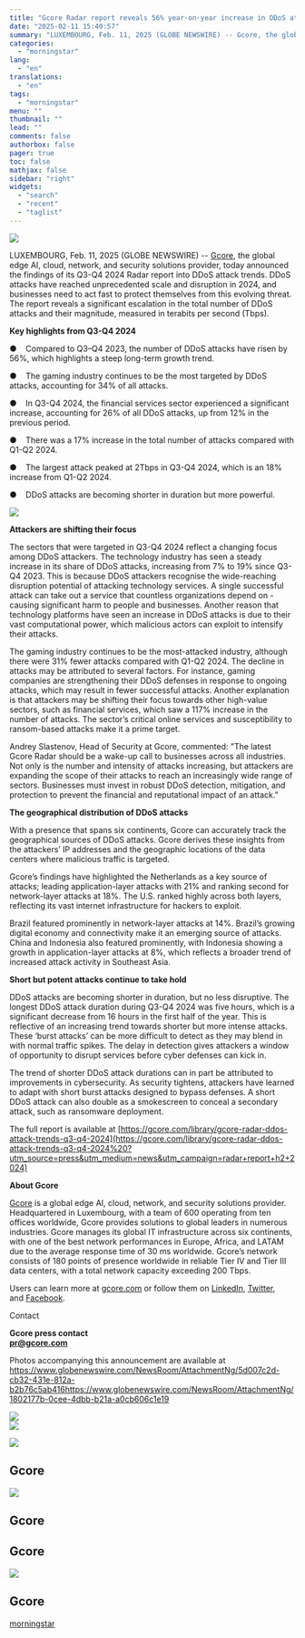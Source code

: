 ```yaml
---
title: "Gcore Radar report reveals 56% year-on-year increase in DDoS attacks"
date: "2025-02-11 15:40:57"
summary: "LUXEMBOURG, Feb. 11, 2025 (GLOBE NEWSWIRE) -- Gcore, the global edge AI, cloud, network, and security solutions provider, today announced the findings of its Q3-Q4 2024 Radar report into DDoS attack trends. DDoS attacks have reached unprecedented scale and disruption in 2024, and businesses need to act fast to protect..."
categories:
  - "morningstar"
lang:
  - "en"
translations:
  - "en"
tags:
  - "morningstar"
menu: ""
thumbnail: ""
lead: ""
comments: false
authorbox: false
pager: true
toc: false
mathjax: false
sidebar: "right"
widgets:
  - "search"
  - "recent"
  - "taglist"
---
```


![](https://ml.globenewswire.com/Resource/Download/5d007c2d-cb32-431e-812a-b2b76c5ab416/gcore-radar-report-reveals-56-increase-in-ddos-att-1739194383aumcjdmwpc.jpg)  


LUXEMBOURG, Feb. 11, 2025 (GLOBE NEWSWIRE) -- [Gcore](https://gcore.com/?utm_source=press&utm_medium=news&utm_campaign=radar+report+h2+2024), the global edge AI, cloud, network, and security solutions provider, today announced the findings of its Q3-Q4 2024 Radar report into DDoS attack trends. DDoS attacks have reached unprecedented scale and disruption in 2024, and businesses need to act fast to protect themselves from this evolving threat. The report reveals a significant escalation in the total number of DDoS attacks and their magnitude, measured in terabits per second (Tbps).

**Key highlights from Q3-Q4 2024**

●    Compared to Q3–Q4 2023, the number of DDoS attacks have risen by 56%, which highlights a steep long-term growth trend.

●    The gaming industry continues to be the most targeted by DDoS attacks, accounting for 34% of all attacks.

●    In Q3-Q4 2024, the financial services sector experienced a significant increase, accounting for 26% of all DDoS attacks, up from 12% in the previous period.

●    There was a 17% increase in the total number of attacks compared with Q1-Q2 2024.

●    The largest attack peaked at 2Tbps in Q3-Q4 2024, which is an 18% increase from Q1-Q2 2024.

●    DDoS attacks are becoming shorter in duration but more powerful.

 ![](https://ml.globenewswire.com/Resource/Download/1802177b-0cee-4dbb-b21a-a0cb606c1e19/the-number-of-attacks-is-growing-1739194491hmxsmi2zw3.jpg)  


**Attackers are shifting their focus**

The sectors that were targeted in Q3-Q4 2024 reflect a changing focus among DDoS attackers. The technology industry has seen a steady increase in its share of DDoS attacks, increasing from 7% to 19% since Q3-Q4 2023. This is because DDoS attackers recognise the wide-reaching disruption potential of attacking technology services. A single successful attack can take out a service that countless organizations depend on - causing significant harm to people and businesses. Another reason that technology platforms have seen an increase in DDoS attacks is due to their vast computational power, which malicious actors can exploit to intensify their attacks.

The gaming industry continues to be the most-attacked industry, although there were 31% fewer attacks compared with Q1-Q2 2024. The decline in attacks may be attributed to several factors. For instance, gaming companies are strengthening their DDoS defenses in response to ongoing attacks, which may result in fewer successful attacks. Another explanation is that attackers may be shifting their focus towards other high-value sectors, such as financial services, which saw a 117% increase in the number of attacks. The sector’s critical online services and susceptibility to ransom-based attacks make it a prime target.

Andrey Slastenov, Head of Security at Gcore, commented: "The latest Gcore Radar should be a wake-up call to businesses across all industries. Not only is the number and intensity of attacks increasing, but attackers are expanding the scope of their attacks to reach an increasingly wide range of sectors. Businesses must invest in robust DDoS detection, mitigation, and protection to prevent the financial and reputational impact of an attack."

**The geographical distribution of DDoS attacks**

With a presence that spans six continents, Gcore can accurately track the geographical sources of DDoS attacks. Gcore derives these insights from the attackers’ IP addresses and the geographic locations of the data centers where malicious traffic is targeted.

Gcore’s findings have highlighted the Netherlands as a key source of attacks; leading application-layer attacks with 21% and ranking second for network-layer attacks at 18%. The U.S. ranked highly across both layers, reflecting its vast internet infrastructure for hackers to exploit.

Brazil featured prominently in network-layer attacks at 14%. Brazil’s growing digital economy and connectivity make it an emerging source of attacks. China and Indonesia also featured prominently, with Indonesia showing a growth in application-layer attacks at 8%, which reflects a broader trend of increased attack activity in Southeast Asia.

**Short but potent attacks continue to take hold**

DDoS attacks are becoming shorter in duration, but no less disruptive. The longest DDoS attack duration during Q3-Q4 2024 was five hours, which is a significant decrease from 16 hours in the first half of the year. This is reflective of an increasing trend towards shorter but more intense attacks. These ‘burst attacks’ can be more difficult to detect as they may blend in with normal traffic spikes. The delay in detection gives attackers a window of opportunity to disrupt services before cyber defenses can kick in.

The trend of shorter DDoS attack durations can in part be attributed to improvements in cybersecurity. As security tightens, attackers have learned to adapt with short burst attacks designed to bypass defenses. A short DDoS attack can also double as a smokescreen to conceal a secondary attack, such as ransomware deployment.

The full report is available at [https://gcore.com/library/gcore-radar-ddos-attack-trends-q3-q4-2024](https://gcore.com/library/gcore-radar-ddos-attack-trends-q3-q4-2024%20?utm_source=press&utm_medium=news&utm_campaign=radar+report+h2+2024)

**About Gcore**

[Gcore](http://gcore.com/) is a global edge AI, cloud, network, and security solutions provider. Headquartered in Luxembourg, with a team of 600 operating from ten offices worldwide, Gcore provides solutions to global leaders in numerous industries. Gcore manages its global IT infrastructure across six continents, with one of the best network performances in Europe, Africa, and LATAM due to the average response time of 30 ms worldwide. Gcore’s network consists of 180 points of presence worldwide in reliable Tier IV and Tier III data centers, with a total network capacity exceeding 200 Tbps.

Users can learn more at [gcore.com](http://gcore.com/) or follow them on [LinkedIn](https://www.linkedin.com/company/g-core/), [Twitter](https://x.com/gcore_official), and [Facebook](https://www.facebook.com/gcorelabscom).

Contact

**Gcore press contact**  
**[pr@gcore.com](mailto:pr@gcore.com)**

Photos accompanying this announcement are available at  
 <https://www.globenewswire.com/NewsRoom/AttachmentNg/5d007c2d-cb32-431e-812a-b2b76c5ab416><https://www.globenewswire.com/NewsRoom/AttachmentNg/1802177b-0cee-4dbb-b21a-a0cb606c1e19>

 ![](https://www.globenewswire.com/newsroom/ti?nf=OTM1NjI4NCM2NzQ1MDIxIzUwMDEzMjU4OA==)   
 ![](https://ml.globenewswire.com/media/MjkyNWNjY2MtNDE0OS00OWM5LTk0Y2MtNTZkZGU3MWRjM2U3LTUwMDEzMjU4OA==/tiny/Gcore-Radar.png)

 [![](https://ml.globenewswire.com/media/a2494ce8-1251-48c0-86be-15b09ea928df/small/screenshot-2025-02-11-083659-png.png)](https://www.globenewswire.com/NewsRoom/AttachmentNg/a2494ce8-1251-48c0-86be-15b09ea928df)

Gcore
-----

  [![](https://ml.globenewswire.com/media/5d007c2d-cb32-431e-812a-b2b76c5ab416/medium/gcore.jpg)](https://www.globenewswire.com/NewsRoom/AttachmentNg/5d007c2d-cb32-431e-812a-b2b76c5ab416/en) 

Gcore
-----

Gcore
-----

  [![](https://ml.globenewswire.com/media/1802177b-0cee-4dbb-b21a-a0cb606c1e19/medium/gcore.jpg)](https://www.globenewswire.com/NewsRoom/AttachmentNg/1802177b-0cee-4dbb-b21a-a0cb606c1e19/en) 

Gcore
-----

[morningstar](https://www.morningstar.com/news/globe-newswire/9356284/gcore-radar-report-reveals-56-year-on-year-increase-in-ddos-attacks)
